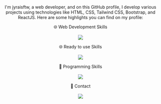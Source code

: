 <p align="center">
I'm jyraisftw, a web developer, and on this GitHub profile, I develop various projects using technologies like HTML, CSS, Tailwind CSS, Bootstrap, and ReactJS. Here are some highlights you can find on my profile:
</p>

<p align="center">
    🌐 Web Development Skills<br><br>
    <img src="https://skillicons.dev/icons?i=html,css,javascript,tailwind,bootstrap,react" />
  </a>
</p>


<p align="center">
    🌐 Ready to use Skills<br><br>
    <img src="https://skillicons.dev/icons?i=wordpress" />
  </a>
</p>


<p align="center">
    🚀 Programming Skills<br><br>
    <img src="https://skillicons.dev/icons?i=python" />
  </a>
</p>



<p align="center">
    💬 Contact<br><br>
    <img src="https://skillicons.dev/icons?i=instagram" href="instagram.com/metinnolgn"/>
  </a>
</p>
